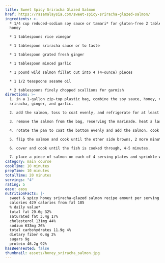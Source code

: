 ```yaml
---
title: Sweet Spicy Sriracha Glazed Salmon
href: https://rasamalaysia.com/sweet-spicy-sriracha-glazed-salmon/
ingredients: >-
  * 1/4 cup reduced-sodium soy sauce or tamari* for gluten-free 2 tablespoons
  honey

  * 1 tablespoons rice vinegar

  * 1 tablespoon sriracha sauce or to taste

  * 1 tablespoon grated fresh ginger

  * 1 tablespoon minced garlic

  * 1 pound wild salmon fillet cut into 4 (4-ounce) pieces

  * 1 1/2 teaspoons sesame oil

  * 2 tablespoons finely chopped scallions for garnish
directions: >-
  1. in a 1-gallon zip-top plastic bag, combine the soy sauce, honey, vinegar,
  sriracha, ginger, and garlic. 

  2. add the salmon, toss to coat evenly, and refrigerate for at least 1 hour, or up to 8 hours, turning the fish once. 

  3. remove the salmon from the bag, reserving the marinade. heat a large saute pan over medium-high heat ad add the sesame oil. 

  4. rotate the pan to coat the bottom evenly and add the salmon. cook until one side of the fish is browned, about 2 minutes. 

  5. flip the salmon and cook until the other side browns, 2 more minutes. reduce the heat to low and pour in the reserved marinade. 

  6. cover and cook until the fish is cooked through, 4-5 minutes.

  7. place a piece of salmon on each of 4 serving plates and sprinkle with the scallions.
category: main course
cookTime: 10 minutes
prepTime: 10 minutes
totalTime: 20 minutes
servings: "4"
rating: 5
ease: easy
nutritionFacts: |-
  sweet & spicy honey sriracha-glazed salmon recipe amount per serving	(4 g)
  calories 429 calories from fat 185
  % daily value*
  total fat 20.6g 32%
  saturated fat 3.4g 17%
  cholesterol 131mg 44%
  sodium 633mg 26%
  total carbohydrates 11.9g 4%
  dietary fiber 0.4g 2%
  sugars 9g
  protein 46.2g 92%
hasBeenTested: false
thumbnail: assets/honey_sriracha_salmon.jpg
---
```


